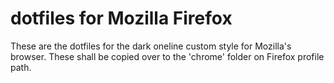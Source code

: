 # dotfiles for Mozilla Firefox
These are the dotfiles for the dark oneline custom style for Mozilla's browser.
These shall be copied over to the 'chrome' folder on Firefox profile path.
